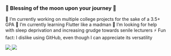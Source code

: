 ### 🧿 Blessing of the moon upon your journey 🧿

🔭 I’m currently working on multiple college projects for the sake of a 3.5+ GPA
🌱 I’m currently learning Flutter like a madman
🤔 I’m looking for help with sleep deprivation and increasing grudge towards senile lecturers
⚡ Fun fact: I dislike using GitHub, even though I can appreciate its versatility

<div>
  <a href="">
    <img src="https://github-readme-stats.vercel.app/api?username=FXLJA&include_all_commits=true&show_icons=true&count_private=true&theme=react">
  </a>
  <a href="">
    <img src="https://github-readme-stats.vercel.app/api/top-langs/?username=FXLJA&langs_count=8&exclude_repo=hrd-biemers&hide=batchfile&layout=compact&theme=react">
  </a>	
</div>
